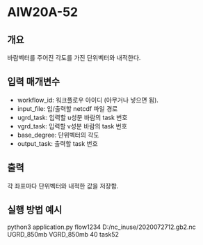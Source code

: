 # AIW20A-52
## 개요
바람벡터를 주어진 각도를 가진 단위벡터와 내적한다.
## 입력 매개변수
- workflow_id: 워크플로우 아이디 (아무거나 넣으면 됨).
- input_file: 입/출력할 netcdf 파일 경로
- ugrd_task: 입력할 u성분 바람의 task 번호
- vgrd_task: 입력할 v성분 바람의 task 번호
- base_degree: 단위벡터의 각도
- output_task: 출력할 task 번호

## 출력
각 좌표마다 단위벡터와 내적한 값을 저장함. 


## 실행 방법 예시
python3 application.py flow1234 D:/nc_inuse/2020072712.gb2.nc UGRD_850mb VGRD_850mb 40 task52